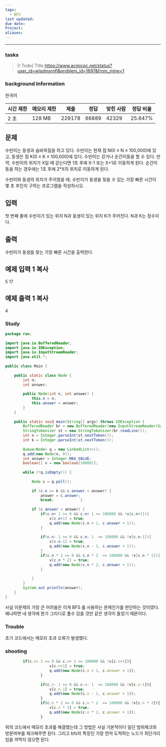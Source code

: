 ```yaml
---
tags:
  - BFS
last updated: 
due date: 
Project: 
aliases:
---
```

--- 
### tasks

> [! Todo] Title
> https://www.acmicpc.net/status?user_id=wlsdmsrnfl&problem_id=1697&from_mine=1

### background Information


한국어   

|시간 제한|메모리 제한|제출|정답|맞힌 사람|정답 비율|
|---|---|---|---|---|---|
|2 초|128 MB|229178|66889|42329|25.647%|

## 문제

수빈이는 동생과 숨바꼭질을 하고 있다. 수빈이는 현재 점 N(0 ≤ N ≤ 100,000)에 있고, 동생은 점 K(0 ≤ K ≤ 100,000)에 있다. 수빈이는 걷거나 순간이동을 할 수 있다. 만약, 수빈이의 위치가 X일 때 걷는다면 1초 후에 X-1 또는 X+1로 이동하게 된다. 순간이동을 하는 경우에는 1초 후에 2*X의 위치로 이동하게 된다.

수빈이와 동생의 위치가 주어졌을 때, 수빈이가 동생을 찾을 수 있는 가장 빠른 시간이 몇 초 후인지 구하는 프로그램을 작성하시오.

## 입력

첫 번째 줄에 수빈이가 있는 위치 N과 동생이 있는 위치 K가 주어진다. N과 K는 정수이다.

## 출력

수빈이가 동생을 찾는 가장 빠른 시간을 출력한다.

## 예제 입력 1 복사

5 17

## 예제 출력 1 복사

4


### Study


~~~java
package run;  
  
import java.io.BufferedReader;  
import java.io.IOException;  
import java.io.InputStreamReader;  
import java.util.*;  
  
public class Main {  
  
    public static class Node {  
        int n;  
        int answer;  
  
        public Node(int n, int answer) {  
            this.n = n;  
            this.answer = answer;  
        }  
    }  
  
    public static void main(String[] args) throws IOException {  
        BufferedReader br = new BufferedReader(new InputStreamReader(System.in));  
        StringTokenizer st = new StringTokenizer(br.readLine());  
        int n = Integer.parseInt(st.nextToken());  
        int k = Integer.parseInt(st.nextToken());  
  
        Queue<Node> q = new LinkedList<>();  
        q.add(new Node(n, 0));  
        int answer = Integer.MAX_VALUE;  
        boolean[] v = new boolean[100001];  
  
        while (!q.isEmpty()) {  
  
            Node c = q.poll();  
  
            if (c.n == k && c.answer < answer) {  
                answer = c.answer;  
                break;            }  
  
            if (c.answer < answer) {  
                if(c.n+ 1 >= 0 && c.n+ 1 <= 100000 && !v[c.n+1]){  
                    v[c.n+1] = true;  
                    q.add(new Node(c.n + 1, c.answer + 1));  
                }  
  
                if(c.n- 1 >= 0 && c.n- 1  <= 100000 && !v[c.n-1]){  
                    v[c.n-1] = true;  
                    q.add(new Node(c.n - 1, c.answer + 1));  
                }  
                if(c.n * 2 >= 0 && c.n * 2  <= 100000 && !v[c.n * 2]){  
                    v[c.n * 2] = true;  
                    q.add(new Node(c.n * 2, c.answer + 1));  
                }  
  
            }  
        }  
        System.out.println(answer);  
    }  
}
~~~


사실 이문제의 가장 큰 어려움은 이게 BFS 를 사용하는 문제인가를 판단하는 것이였다.
왜냐하면 내 생각에 뭔가 그리디로 풀수 있을 것만 같은 생각이 들었기 때문이다.

### Trouble

초기 코드에서는 메모리 초과 오류가 발생했다.

### shooting

~~~js
        if(c.n+ 1 >= 0 && c.n+ 1 <= 100000 && !v[c.n+1]){  
                    v[c.n+1] = true;  
                    q.add(new Node(c.n + 1, c.answer + 1));  
                }  
  
                if(c.n- 1 >= 0 && c.n- 1  <= 100000 && !v[c.n-1]){  
                    v[c.n-1] = true;  
                    q.add(new Node(c.n - 1, c.answer + 1));  
                }  
                if(c.n * 2 >= 0 && c.n * 2  <= 100000 && !v[c.n * 2]){  
                    v[c.n * 2] = true;  
                    q.add(new Node(c.n * 2, c.answer + 1));  
                }  
~~~

위의 코드에서 메모리 초과를 해결했는데 그 방법은 사실 기본적이다 일단 범위체크와 방문여부를 체크해주면 된다. 그리고 bfs의 특징인 가장 먼저 도착하는 노드가 최단거리임을 까먹지 않으면 된다.
